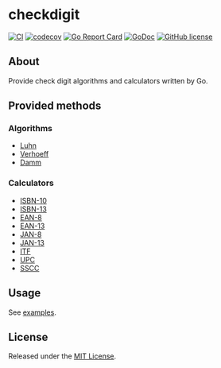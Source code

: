 # checkdigit

[![CI](https://github.com/osamingo/checkdigit/actions/workflows/actions.yml/badge.svg)](https://github.com/osamingo/checkdigit/actions/workflows/actions.yml)
[![codecov](https://codecov.io/gh/osamingo/checkdigit/branch/master/graph/badge.svg)](https://codecov.io/gh/osamingo/checkdigit)
[![Go Report Card](https://goreportcard.com/badge/osamingo/checkdigit)](https://goreportcard.com/report/osamingo/checkdigit)
[![GoDoc](https://godoc.org/github.com/osamingo/checkdigit?status.svg)](https://godoc.org/github.com/osamingo/checkdigit)
[![GitHub license](https://img.shields.io/badge/license-MIT-blue.svg)](https://raw.githubusercontent.com/osamingo/checkdigit/master/LICENSE)

## About

Provide check digit algorithms and calculators written by Go.

## Provided methods

### Algorithms

- [Luhn](https://en.wikipedia.org/wiki/Luhn_algorithm)
- [Verhoeff](https://en.wikipedia.org/wiki/Verhoeff_algorithm)
- [Damm](https://en.wikipedia.org/wiki/Damm_algorithm)

### Calculators

- [ISBN-10](https://en.wikipedia.org/wiki/International_Standard_Book_Number)
- [ISBN-13](https://en.wikipedia.org/wiki/International_Standard_Book_Number)
- [EAN-8](https://en.wikipedia.org/wiki/EAN-8)
- [EAN-13](https://en.wikipedia.org/wiki/EAN-13)
- [JAN-8](https://en.wikipedia.org/wiki/Japanese_Article_Number)
- [JAN-13](https://en.wikipedia.org/wiki/Japanese_Article_Number)
- [ITF](https://en.wikipedia.org/wiki/Interleaved_2_of_5)
- [UPC](https://en.wikipedia.org/wiki/Universal_Product_Code)
- [SSCC](https://en.wikipedia.org/wiki/Serial_Shipping_Container_Code)

## Usage

See [examples](https://godoc.org/github.com/osamingo/checkdigit#pkg-examples).

## License

Released under the [MIT License](https://github.com/osamingo/checkdigit/blob/master/LICENSE).
